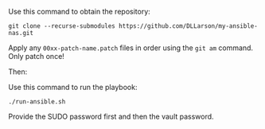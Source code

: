 Use this command to obtain the repository:
```
git clone --recurse-submodules https://github.com/DLLarson/my-ansible-nas.git
```
Apply any `00xx-patch-name.patch` files in order using the `git am` command.
Only patch once!

Then:

Use this command to run the playbook:
```
./run-ansible.sh
```

Provide the SUDO password first and then the vault password.

